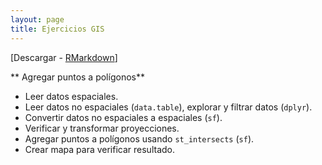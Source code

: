 ```yaml
---
layout: page
title: Ejercicios GIS
---
```


[Descargar - [RMarkdown](https://github.com/ifarah/t/blob/main/ejercicio_GIS.Rmd)]

** Agregar puntos a polígonos**  

* Leer datos espaciales. 
* Leer datos no espaciales (`data.table`), explorar y filtrar datos (`dplyr`).
* Convertir datos no espaciales a espaciales (`sf`).
* Verificar y transformar proyecciones.
* Agregar puntos a polígonos usando `st_intersects` (`sf`).
* Crear mapa para verificar resultado.


